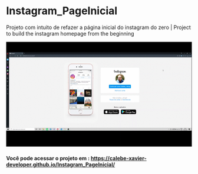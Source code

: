 # Instagram_PageInicial
Projeto com intuito de refazer a página inicial do instagram do zero |  Project to build the instagram homepage from the beginning


  ![Página inicial do Instagram](img/2021-02-19%2000-14-18%20(3).gif)
  
  
  #### Você pode acessar o projeto em : https://calebe-xavier-developer.github.io/Instagram_PageInicial/
